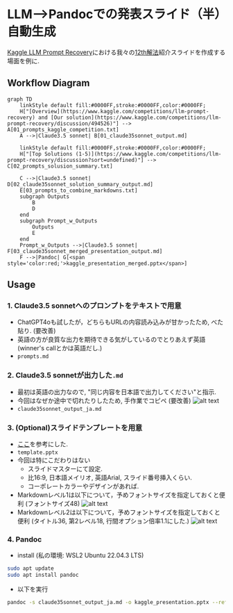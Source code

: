 # LLM-->Pandocでの発表スライド（半）自動生成
[Kaggle LLM Prompt Recovery](https://www.kaggle.com/competitions/llm-prompt-recovery/overview)における我々の[12th解法](https://www.kaggle.com/competitions/llm-prompt-recovery/discussion/494526)紹介スライドを作成する場面を例に.

## Workflow Diagram

```mermaid
graph TD
    linkStyle default fill:#0000FF,stroke:#0000FF,color:#0000FF;
    H["[Overview](https://www.kaggle.com/competitions/llm-prompt-recovery) and [Our solution](https://www.kaggle.com/competitions/llm-prompt-recovery/discussion/494526)"] --> A[01_prompts_kaggle_competition.txt]
    A -->|Claude3.5 sonnet| B[01_claude35sonnet_output.md]

    linkStyle default fill:#0000FF,stroke:#0000FF,color:#0000FF;
    H["[Top Solutions (1-5)](https://www.kaggle.com/competitions/llm-prompt-recovery/discussion?sort=undefined)"] --> C[02_prompts_solusion_summary.txt]
    
    C -->|Claude3.5 sonnet| D[02_claude35sonnet_solution_summary_output.md]
    E[03_prompts_to_combine_markdowns.txt]
    subgraph Outputs
        B
        D
    end
    subgraph Prompt_w_Outputs
        Outputs
        E
    end
    Prompt_w_Outputs -->|Claude3.5 sonnet| F[03_claude35sonnet_merged_presentation_output.md]
    F -->|Pandoc| G[<span style='color:red;'>kaggle_presentation_merged.pptx</span>]
```

## Usage
### 1. **Claude3.5 sonnetへのプロンプトをテキストで用意**
- ChatGPT4oも試したが，どちらもURLの内容読み込みが甘かったため, べた貼り. (要改善)
- 英語の方が良質な出力を期待できる気がしているのでとりあえず英語 (winner's callとかは英語だし.)
- `prompts.md`

### 2. Claude3.5 sonnetが出力した`.md`
- 最初は英語の出力なので, "同じ内容を日本語で出力してください"と指示.
- 今回はなぜか途中で切れたりしたため, 手作業でコピペ (要改善)
![alt text](image.png)
- `claude35sonnet_output_ja.md`

### 3. (Optional)スライドテンプレートを用意
- [ここ](https://yyhhyy.hatenablog.com/entry/2019/10/22/100000)を参考にした.
- `template.pptx`
- 今回は特にこだわりはない
    - スライドマスターにて設定.
    - 比16:9, 日本語メイリオ, 英語Arial, スライド番号挿入くらい.
    - コーポレートカラーやデザインがあれば.
- Markdownレベル1は以下について，予めフォントサイズを指定しておくと便利 (フォントサイズ48)
![alt text](image-2.png)
- Markdownレベル2は以下について，予めフォントサイズを指定しておくと便利 (タイトル36, 第2レベル18, 行間オプション倍率1.1にした.)
![alt text](image-1.png)

### 4. Pandoc
- install (私の環境: WSL2 Ubuntu 22.04.3 LTS)
```bash
sudo apt update
sudo apt install pandoc
```
- 以下を実行
```bash
pandoc -s claude35sonnet_output_ja.md -o kaggle_presentation.pptx --reference-doc=template.pptx
```
